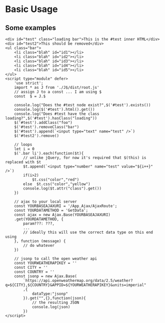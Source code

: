# Basic Usage

## Some examples
    <div id="test" class="loading bar">This is the #test inner HTML</div>
    <div id="test2">This should be removed</div>
    <ul class="bar">
        <li class="blah" id="id1"></li>
		<li class="blah" id="id2"></li>
		<li class="blah" id="id3"></li>
		<li class="blah" id="id4"></li>
		<li class="blah" id="id5"></li>
	</ul>
    <script type="module" defer>
	    'use strict';
	    import * as J from './J$/dist/root.js'
        // assign J to a const ... I am using $
	    const  $ = J.$
	
		console.log("Does the #test node exist?",$('#test').exists())
		console.log($('#test').html().get())
		console.log("Does #test have the class loading?",$('#test').hasClass("loading"))
		$('#test').addClass("foo")
		$('#test').removeClass("bar")
		$('#test').append(`<input type="text" name="test" />`)
		$('#test2').remove()

        // loops
		let i = 0
		$('.bar li').each(function($t){
            // unlike jQuery, for now it's required that $(this) is replaced with $t
		    $t.append(`<input type="number" name="test" value="${i++}" />`)
		    if(i>2)
			    $t.css("color","red")
		    else  $t.css("color","yellow")
		    console.log($t.attr("class").get())
		})

        // ajax to your local server
        const YOURBASEAJAXURI = '/App_Ajax/AjaxRoute';
        const YOURDATAMETHOD = 'GetData';
        const ajax = new Ajax.Base(YOURBASEAJAXURI)
        .get(YOURDATAMETHOD, {
            param???: ???,
            ...  
            // ideally this will use the correct data type on this end using 
        }, function (message) {
            // do whatever
        })

        // jsonp to call the open weather api
        const YOURWEATHERAPIKEY = ''
        const CITY = ''
        const COUNTRY = ''
        const jsonp = new Ajax.Base(
			`https://api.openweathermap.org/data/2.5/weather?q=${CITY},${COUNTRY}&APPID=${YOURWEATHERAPIKEY}&units=imperial"	
			,{
				dataType:"jsonp"
			}).get("",{},function(json){
                // the resulting JSON
				console.log(json)
			})
    </script>
